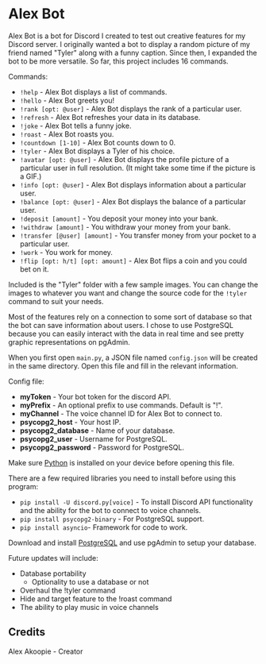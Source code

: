 # Alex Bot

Alex Bot is a bot for Discord I created to test out creative features for my Discord server. I originally wanted a bot to display a random picture of my friend named "Tyler" along with a funny caption. Since then, I expanded the bot to be more versatile. So far, this project includes 16 commands.

Commands:
* `!help` - Alex Bot displays a list of commands.
* `!hello` - Alex Bot greets you!
* `!rank [opt: @user]` - Alex Bot displays the rank of a particular user.
* `!refresh` - Alex Bot refreshes your data in its database.
* `!joke` - Alex Bot tells a funny joke.
* `!roast` - Alex Bot roasts you.
* `!countdown [1-10]` - Alex Bot counts down to 0.
* `!tyler` - Alex Bot displays a Tyler of his choice.
* `!avatar [opt: @user]` - Alex Bot displays the profile picture of a particular user in full resolution. (It might take some time if the picture is a GIF.)
* `!info [opt: @user]` - Alex Bot displays information about a particular user.
* `!balance [opt: @user]` - Alex Bot displays the balance of a particular user.
* `!deposit [amount]` - You deposit your money into your bank.
* `!withdraw [amount]` - You withdraw your money from your bank.
* `!transfer [@user] [amount]` - You transfer money from your pocket to a particular user.
* `!work` - You work for money.
* `!flip [opt: h/t] [opt: amount]` - Alex Bot flips a coin and you could bet on it.

Included is the "Tyler" folder with a few sample images. You can change the images to whatever you want and change the source code for the `!tyler` command to suit your needs.

Most of the features rely on a connection to some sort of database so that the bot can save information about users. I chose to use PostgreSQL because you can easily interact with the data in real time and see pretty graphic representations on pgAdmin.

When you first open `main.py`, a JSON file named `config.json` will be created in the same directory. Open this file and fill in the relevant information.

Config file:
* **myToken** - Your bot token for the discord API.
* **myPrefix** - An optional prefix to use commands. Default is "!".
* **myChannel** - The voice channel ID for Alex Bot to connect to.
* **psycopg2_host** - Your host IP.
* **psycopg2_database** - Name of your database.
* **psycopg2_user** - Username for PostgreSQL.
* **psycopg2_password** - Password for PostgreSQL.

Make sure [Python](https://www.python.org/downloads/ "Download Python from www.python.org") is installed on your device before opening this file.

There are a few required libraries you need to install before using this program:
* `pip install -U discord.py[voice]` - To install Discord API functionality and the ability for the bot to connect to voice channels.
* `pip install psycopg2-binary` - For PostgreSQL support.
* `pip install asyncio`- Framework for code to work.

Download and install [PostgreSQL](https://www.postgresql.org/ "Visit www.postgresql.org") and use pgAdmin to setup your database.

Future updates will include:
* Database portability
    * Optionality to use a database or not
* Overhaul the !tyler command
* Hide and target feature to the !roast command
* The ability to play music in voice channels

## Credits

Alex Akoopie - Creator